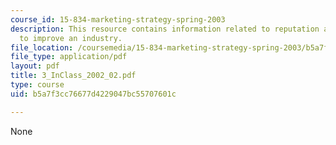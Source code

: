 ```yaml
---
course_id: 15-834-marketing-strategy-spring-2003
description: This resource contains information related to reputation and looking
  to improve an industry.
file_location: /coursemedia/15-834-marketing-strategy-spring-2003/b5a7f3cc76677d4229047bc55707601c_3_InClass_2002_02.pdf
file_type: application/pdf
layout: pdf
title: 3_InClass_2002_02.pdf
type: course
uid: b5a7f3cc76677d4229047bc55707601c

---
```

None